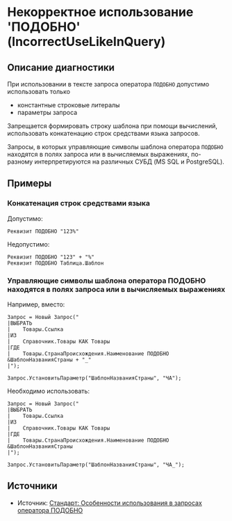 # Некорректное использование 'ПОДОБНО' (IncorrectUseLikeInQuery)

<!-- Блоки выше заполняются автоматически, не трогать -->
## Описание диагностики
<!-- Описание диагностики заполняется вручную. Необходимо понятным языком описать смысл и схему работу -->

При использовании в тексте запроса оператора `ПОДОБНО` допустимо использовать только
- константные строковые литералы
- параметры запроса

Запрещается формировать строку шаблона при помощи вычислений, использовать конкатенацию строк средствами языка запросов.

Запросы, в которых управляющие символы шаблона оператора `ПОДОБНО` находятся в полях запроса или в вычисляемых выражениях, 
по-разному интерпретируются на различных СУБД (MS SQL и PostgreSQL).

## Примеры
<!-- В данном разделе приводятся примеры, на которые диагностика срабатывает, а также можно привести пример, как можно исправить ситуацию -->

### Конкатенация строк средствами языка

Допустимо:

```
Реквизит ПОДОБНО "123%"
```

Недопустимо:

```
Реквизит ПОДОБНО "123" + "%"
Реквизит ПОДОБНО Таблица.Шаблон
```

### Управляющие символы шаблона оператора ПОДОБНО находятся в полях запроса или в вычисляемых выражениях

Например, вместо:

```
Запрос = Новый Запрос("
|ВЫБРАТЬ
|    Товары.Ссылка
|ИЗ
|    Справочник.Товары КАК Товары
|ГДЕ
|    Товары.СтранаПроисхождения.Наименование ПОДОБНО &ШаблонНазванияСтраны + "_"
|");

Запрос.УстановитьПараметр("ШаблонНазванияСтраны", "ЧА");
```

Необходимо использовать:

```
Запрос = Новый Запрос("
|ВЫБРАТЬ
|    Товары.Ссылка
|ИЗ
|    Справочник.Товары КАК Товары
|ГДЕ
|    Товары.СтранаПроисхождения.Наименование ПОДОБНО &ШаблонНазванияСтраны
|");

Запрос.УстановитьПараметр("ШаблонНазванияСтраны", "ЧА_");
```

## Источники
<!-- Необходимо указывать ссылки на все источники, из которых почерпнута информация для создания диагностики -->
<!-- Примеры источников

* Источник: [Стандарт: Тексты модулей](https://its.1c.ru/db/v8std#content:456:hdoc)
* Полезная информация: [Отказ от использования модальных окон](https://its.1c.ru/db/metod8dev#content:5272:hdoc)
* Источник: [Cognitive complexity, ver. 1.4](https://www.sonarsource.com/docs/CognitiveComplexity.pdf) -->

- Источник: [Стандарт: Особенности использования в запросах оператора ПОДОБНО](https://its.1c.ru/db/v8std/content/726/hdoc?ysclid=l3g3fkmxsx)
